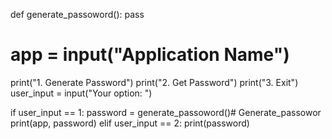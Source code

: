 def generate_passoword():
    pass

# app = input("Application Name")
print("1. Generate Password")
print("2. Get Password")
print("3. Exit")
user_input = input("Your option: ")

if user_input == 1:
    password = generate_passoword()# Generate_passowor
    print(app, password)
elif user_input == 2:
    print(password)
